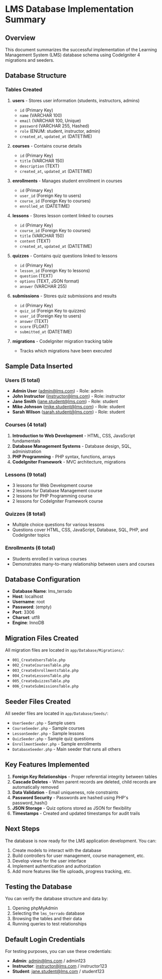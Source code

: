 # LMS Database Implementation Summary

## Overview
This document summarizes the successful implementation of the Learning Management System (LMS) database schema using CodeIgniter 4 migrations and seeders.

## Database Structure

### Tables Created

1. **users** - Stores user information (students, instructors, admins)
   - `id` (Primary Key)
   - `name` (VARCHAR 100)
   - `email` (VARCHAR 100, Unique)
   - `password` (VARCHAR 255, Hashed)
   - `role` (ENUM: student, instructor, admin)
   - `created_at`, `updated_at` (DATETIME)

2. **courses** - Contains course details
   - `id` (Primary Key)
   - `title` (VARCHAR 150)
   - `description` (TEXT)
   - `created_at`, `updated_at` (DATETIME)

3. **enrollments** - Manages student enrollment in courses
   - `id` (Primary Key)
   - `user_id` (Foreign Key to users)
   - `course_id` (Foreign Key to courses)
   - `enrolled_at` (DATETIME)

4. **lessons** - Stores lesson content linked to courses
   - `id` (Primary Key)
   - `course_id` (Foreign Key to courses)
   - `title` (VARCHAR 150)
   - `content` (TEXT)
   - `created_at`, `updated_at` (DATETIME)

5. **quizzes** - Contains quiz questions linked to lessons
   - `id` (Primary Key)
   - `lesson_id` (Foreign Key to lessons)
   - `question` (TEXT)
   - `options` (TEXT, JSON format)
   - `answer` (VARCHAR 255)

6. **submissions** - Stores quiz submissions and results
   - `id` (Primary Key)
   - `quiz_id` (Foreign Key to quizzes)
   - `user_id` (Foreign Key to users)
   - `answer` (TEXT)
   - `score` (FLOAT)
   - `submitted_at` (DATETIME)

7. **migrations** - CodeIgniter migration tracking table
   - Tracks which migrations have been executed

## Sample Data Inserted

### Users (5 total)
- **Admin User** (admin@lms.com) - Role: admin
- **John Instructor** (instructor@lms.com) - Role: instructor
- **Jane Smith** (jane.student@lms.com) - Role: student
- **Mike Johnson** (mike.student@lms.com) - Role: student
- **Sarah Wilson** (sarah.student@lms.com) - Role: student

### Courses (4 total)
1. **Introduction to Web Development** - HTML, CSS, JavaScript fundamentals
2. **Database Management Systems** - Database design, SQL, administration
3. **PHP Programming** - PHP syntax, functions, arrays
4. **CodeIgniter Framework** - MVC architecture, migrations

### Lessons (9 total)
- 3 lessons for Web Development course
- 2 lessons for Database Management course
- 2 lessons for PHP Programming course
- 2 lessons for CodeIgniter Framework course

### Quizzes (8 total)
- Multiple choice questions for various lessons
- Questions cover HTML, CSS, JavaScript, Database, SQL, PHP, and CodeIgniter topics

### Enrollments (6 total)
- Students enrolled in various courses
- Demonstrates many-to-many relationship between users and courses

## Database Configuration

- **Database Name**: lms_terrado
- **Host**: localhost
- **Username**: root
- **Password**: (empty)
- **Port**: 3306
- **Charset**: utf8
- **Engine**: InnoDB

## Migration Files Created

All migration files are located in `app/Database/Migrations/`:
- `001_CreateUsersTable.php`
- `002_CreateCoursesTable.php`
- `003_CreateEnrollmentsTable.php`
- `004_CreateLessonsTable.php`
- `005_CreateQuizzesTable.php`
- `006_CreateSubmissionsTable.php`

## Seeder Files Created

All seeder files are located in `app/Database/Seeds/`:
- `UserSeeder.php` - Sample users
- `CourseSeeder.php` - Sample courses
- `LessonSeeder.php` - Sample lessons
- `QuizSeeder.php` - Sample quiz questions
- `EnrollmentSeeder.php` - Sample enrollments
- `DatabaseSeeder.php` - Main seeder that runs all others

## Key Features Implemented

1. **Foreign Key Relationships** - Proper referential integrity between tables
2. **Cascade Deletes** - When parent records are deleted, child records are automatically removed
3. **Data Validation** - Email uniqueness, role constraints
4. **Password Security** - Passwords are hashed using PHP's password_hash()
5. **JSON Storage** - Quiz options stored as JSON for flexibility
6. **Timestamps** - Created and updated timestamps for audit trails

## Next Steps

The database is now ready for the LMS application development. You can:

1. Create models to interact with the database
2. Build controllers for user management, course management, etc.
3. Develop views for the user interface
4. Implement authentication and authorization
5. Add more features like file uploads, progress tracking, etc.

## Testing the Database

You can verify the database structure and data by:
1. Opening phpMyAdmin
2. Selecting the `lms_terrado` database
3. Browsing the tables and their data
4. Running queries to test relationships

## Default Login Credentials

For testing purposes, you can use these credentials:
- **Admin**: admin@lms.com / admin123
- **Instructor**: instructor@lms.com / instructor123
- **Student**: jane.student@lms.com / student123
